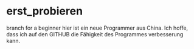 # erst_probieren
branch for a beginner
hier ist ein neue Programmer aus China. Ich hoffe, dass ich auf den GITHUB die Fähigkeit des Programmes verbesserung kann.  
